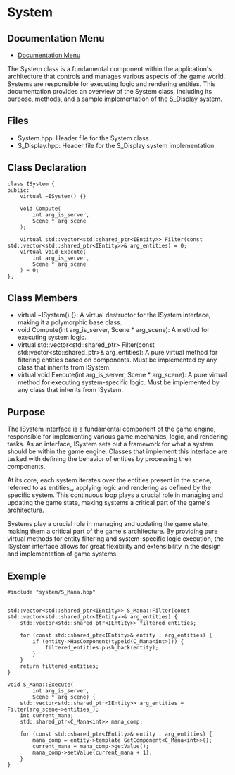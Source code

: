 # System

## Documentation Menu
- [Documentation Menu](DOCUMENTATION.md)

The System class is a fundamental component within the application's architecture that controls and manages various aspects of the game world. Systems are responsible for executing logic and rendering entities. This documentation provides an overview of the System class, including its purpose, methods, and a sample implementation of the S_Display system.

## Files
- System.hpp: Header file for the System class.
- S_Display.hpp: Header file for the S_Display system implementation.

## Class Declaration

```
class ISystem {
public:
    virtual ~ISystem() {}

    void Compute(
        int arg_is_server,
        Scene * arg_scene
    );

    virtual std::vector<std::shared_ptr<IEntity>> Filter(const std::vector<std::shared_ptr<IEntity>>& arg_entities) = 0;
    virtual void Execute(
        int arg_is_server,
        Scene * arg_scene
    ) = 0;
};
```

## Class Members
- virtual ~ISystem() {}: A virtual destructor for the ISystem interface, making it a polymorphic base class.
- void Compute(int arg_is_server, Scene * arg_scene): A method for executing system logic.
- virtual std::vector<std::shared_ptr<IEntity>> Filter(const std::vector<std::shared_ptr<IEntity>>& arg_entities): A pure virtual method for filtering entities based on components. Must be implemented by any class that inherits from ISystem.
- virtual void Execute(int arg_is_server, Scene * arg_scene): A pure virtual method for executing system-specific logic. Must be implemented by any class that inherits from ISystem.

## Purpose
The ISystem interface is a fundamental component of the game engine, responsible for implementing various game mechanics, logic, and rendering tasks. As an interface, ISystem sets out a framework for what a system should be within the game engine. Classes that implement this interface are tasked with defining the behavior of entities by processing their components.

At its core, each system iterates over the entities present in the scene, referred to as entities_, applying logic and rendering as defined by the specific system. This continuous loop plays a crucial role in managing and updating the game state, making systems a critical part of the game's architecture.

Systems play a crucial role in managing and updating the game state, making them a critical part of the game's architecture. By providing pure virtual methods for entity filtering and system-specific logic execution, the ISystem interface allows for great flexibility and extensibility in the design and implementation of game systems.

## Exemple

```
#include "system/S_Mana.hpp"


std::vector<std::shared_ptr<IEntity>> S_Mana::Filter(const std::vector<std::shared_ptr<IEntity>>& arg_entities) {
    std::vector<std::shared_ptr<IEntity>> filtered_entities;

    for (const std::shared_ptr<IEntity>& entity : arg_entities) {
        if (entity->HasComponent(typeid(C_Mana<int>))) {
            filtered_entities.push_back(entity);
        }
    }
    return filtered_entities;
}

void S_Mana::Execute(
        int arg_is_server,
        Scene * arg_scene) {
    std::vector<std::shared_ptr<IEntity>> arg_entities =  Filter(arg_scene->entities_);
    int current_mana;
    std::shared_ptr<C_Mana<int>> mana_comp;

    for (const std::shared_ptr<IEntity>& entity : arg_entities) {
        mana_comp = entity->template GetComponent<C_Mana<int>>();
        current_mana = mana_comp->getValue();
        mana_comp->setValue(current_mana + 1);
    }
}
```
